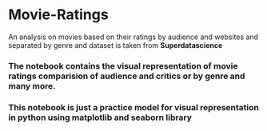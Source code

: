 # Movie-Ratings
An analysis on movies based on their ratings by audience and websites and separated by genre and dataset is taken from **Superdatascience**

### The notebook contains the visual representation of movie ratings comparision of audience and critics or by genre and many more.

### This notebook is just a practice model for visual representation in python using matplotlib and seaborn library
